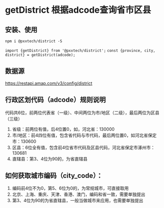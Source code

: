 # getDistrict 根据adcode查询省市区县

## 安装、使用
`npm i @pxxtech/district -S`

`import {getDistrict} from '@pxxtech/district';`
`const {province, city, district} = getDistrict(adcode);`

## 数据源
https://restapi.amap.com/v3/config/district

## 行政区划代码（adcode）规则说明
代码共6位，前两位代表省（一级）、中间两位为市/地区（二级），最后两位为区县（三级）
1. 省级：前两位有值，后4位置0，如，河北省：130000
2. 市/地区：前4四位有值，包含省代码与市代码，最后两位置0，如河北省保定市：130600
3. 区县：6位全有值，包含前4位省市代码及区县代码，河北省保定市涿州市：130681
4. 直辖县：第3、4位为90的，为省直辖县

## 如何获取城市编码（city_code）：
1. 编码前4位不为0，第5、6位为0的，为常规城市，可直接取用
2. 北京、上海、重庆、天津、香港、澳门，编码和省一致，需要单独提出
3. 第3、4位为90的为省直辖县，一般当做城市来应用，也需要单独提出




